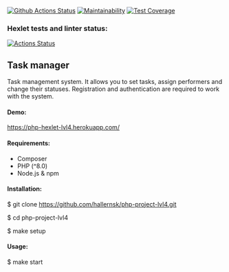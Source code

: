 [![Github Actions Status](https://github.com/hallernsk/php-project-lvl4/workflows/PHP%20CI/badge.svg)](https://github.com/hallernsk/php-project-lvl4/actions)
[![Maintainability](https://api.codeclimate.com/v1/badges/f9eefadfe29aa66221d2/maintainability)](https://codeclimate.com/github/hallernsk/php-project-lvl4/maintainability)
[![Test Coverage](https://api.codeclimate.com/v1/badges/f9eefadfe29aa66221d2/test_coverage)](https://codeclimate.com/github/hallernsk/php-project-lvl4/test_coverage)

### Hexlet tests and linter status:
[![Actions Status](https://github.com/hallernsk/php-project-lvl4/workflows/hexlet-check/badge.svg)](https://github.com/hallernsk/php-project-lvl4/actions)

## Task manager

Task management system. It allows you to set tasks, assign performers and change their statuses. Registration and authentication are required to work with the system.

#### Demo:

https://php-hexlet-lvl4.herokuapp.com/
 

#### Requirements:

- Composer
- PHP (^8.0)
- Node.js & npm

#### Installation:

$ git clone https://github.com/hallernsk/php-project-lvl4.git

$ cd php-project-lvl4

$ make setup

#### Usage:

$ make start
